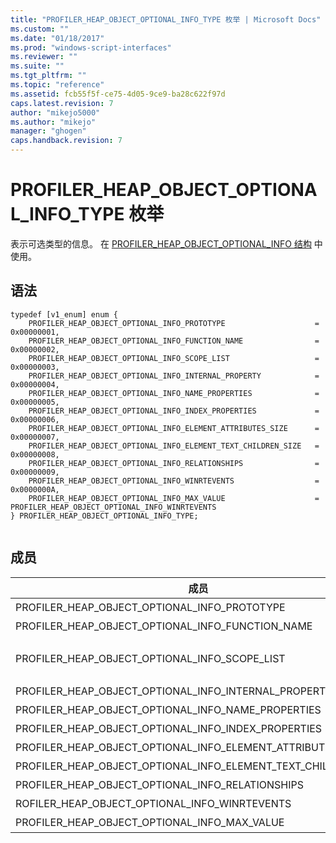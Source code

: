 ```yaml
---
title: "PROFILER_HEAP_OBJECT_OPTIONAL_INFO_TYPE 枚举 | Microsoft Docs"
ms.custom: ""
ms.date: "01/18/2017"
ms.prod: "windows-script-interfaces"
ms.reviewer: ""
ms.suite: ""
ms.tgt_pltfrm: ""
ms.topic: "reference"
ms.assetid: fcb55f5f-ce75-4d05-9ce9-ba28c622f97d
caps.latest.revision: 7
author: "mikejo5000"
ms.author: "mikejo"
manager: "ghogen"
caps.handback.revision: 7
---
```

# PROFILER_HEAP_OBJECT_OPTIONAL_INFO_TYPE 枚举
表示可选类型的信息。  在 [PROFILER\_HEAP\_OBJECT\_OPTIONAL\_INFO 结构](../../winscript/reference/profiler-heap-object-optional-info-structure.md) 中使用。  
  
## 语法  
  
```  
typedef [v1_enum] enum {  
    PROFILER_HEAP_OBJECT_OPTIONAL_INFO_PROTOTYPE                    = 0x00000001,  
    PROFILER_HEAP_OBJECT_OPTIONAL_INFO_FUNCTION_NAME                = 0x00000002,  
    PROFILER_HEAP_OBJECT_OPTIONAL_INFO_SCOPE_LIST                   = 0x00000003,  
    PROFILER_HEAP_OBJECT_OPTIONAL_INFO_INTERNAL_PROPERTY            = 0x00000004,  
    PROFILER_HEAP_OBJECT_OPTIONAL_INFO_NAME_PROPERTIES              = 0x00000005,  
    PROFILER_HEAP_OBJECT_OPTIONAL_INFO_INDEX_PROPERTIES             = 0x00000006,  
    PROFILER_HEAP_OBJECT_OPTIONAL_INFO_ELEMENT_ATTRIBUTES_SIZE      = 0x00000007,  
    PROFILER_HEAP_OBJECT_OPTIONAL_INFO_ELEMENT_TEXT_CHILDREN_SIZE   = 0x00000008,  
    PROFILER_HEAP_OBJECT_OPTIONAL_INFO_RELATIONSHIPS                = 0x00000009,  
    PROFILER_HEAP_OBJECT_OPTIONAL_INFO_WINRTEVENTS                  = 0x0000000A,  
    PROFILER_HEAP_OBJECT_OPTIONAL_INFO_MAX_VALUE                    = PROFILER_HEAP_OBJECT_OPTIONAL_INFO_WINRTEVENTS  
} PROFILER_HEAP_OBJECT_OPTIONAL_INFO_TYPE;  
  
```  
  
## 成员  
  
|成员|值|描述|  
|--------|-------|--------|  
|PROFILER\_HEAP\_OBJECT\_OPTIONAL\_INFO\_PROTOTYPE|0x00000001|有关堆对象的原型的信息。|  
|PROFILER\_HEAP\_OBJECT\_OPTIONAL\_INFO\_FUNCTION\_NAME|0x00000002|有关堆对象的函数名的信息。|  
|PROFILER\_HEAP\_OBJECT\_OPTIONAL\_INFO\_SCOPE\_LIST|0x00000003|有关堆对象的 [PROFILER\_HEAP\_OBJECT\_SCOPE\_LIST 结构](../../winscript/reference/profiler-heap-object-scope-list-structure.md)的信息。|  
|PROFILER\_HEAP\_OBJECT\_OPTIONAL\_INFO\_INTERNAL\_PROPERTY|0x00000004|有关堆对象的内部属性的信息。|  
|PROFILER\_HEAP\_OBJECT\_OPTIONAL\_INFO\_NAME\_PROPERTIES|0x00000005|有关堆对象名属性的信息。|  
|PROFILER\_HEAP\_OBJECT\_OPTIONAL\_INFO\_INDEX\_PROPERTIES|0x00000006|有关堆对象的索引属性的信息。|  
|PROFILER\_HEAP\_OBJECT\_OPTIONAL\_INFO\_ELEMENT\_ATTRIBUTES\_SIZE|0x00000007|与 DOM 元素属性的范围。|  
|PROFILER\_HEAP\_OBJECT\_OPTIONAL\_INFO\_ELEMENT\_TEXT\_CHILDREN\_SIZE|0x00000008|与 DOM 元素任何文本的大小。|  
|PROFILER\_HEAP\_OBJECT\_OPTIONAL\_INFO\_RELATIONSHIPS|0x00000009|有关堆对象之间的关系的信息。|  
|ROFILER\_HEAP\_OBJECT\_OPTIONAL\_INFO\_WINRTEVENTS|0x0000000A|有关堆对象的窗口运行时事件的信息。|  
|PROFILER\_HEAP\_OBJECT\_OPTIONAL\_INFO\_MAX\_VALUE|PROFILER\_HEAP\_OBJECT\_OPTIONAL\_INFO\_WINRTEVENTS|此枚举最大值。|